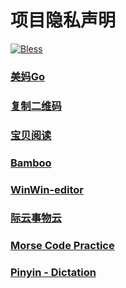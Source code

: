 # 项目隐私声明
[![Bless](https://cdn.rawgit.com/LunaGao/BlessYourCodeTag/master/tags/ramen.svg)](http://lunagao.github.io/BlessYourCodeTag/)

### [美妈Go](http://lunagao.github.io/PrivacyStatementHtml/meimago.html)

### [复制二维码](http://lunagao.github.io/PrivacyStatementHtml/copycode.html)

### [宝贝阅读](http://lunagao.github.io/PrivacyStatementHtml/babybooklist.html)

### [Bamboo](http://lunagao.github.io/PrivacyStatementHtml/bamboo.html)

### [WinWin-editor](http://lunagao.github.io/PrivacyStatementHtml/hexo-winwin-editor.html)

### [际云事物云](http://lunagao.github.io/PrivacyStatementHtml/dailyduty.html)

### [Morse Code Practice](http://lunagao.github.io/PrivacyStatementHtml/morsecode.html)

### [Pinyin - Dictation](http://lunagao.github.io/PrivacyStatementHtml/pinyin.html)